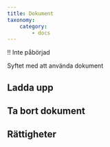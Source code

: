 ```yaml
---
title: Dokument
taxonomy:
    category:
        - docs
---
```


!! Inte påbörjad

Syftet med att använda dokument

## Ladda upp

## Ta bort dokument

## Rättigheter
